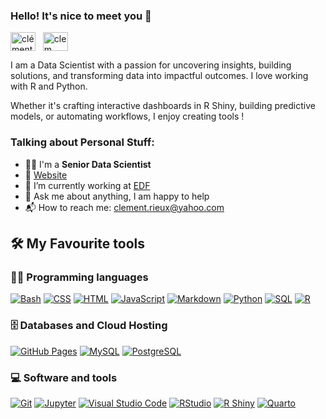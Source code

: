 ### Hello! It's nice to meet you 👋

<a href="[https://www.linkedin.com/in/aswin-barath/](https://www.linkedin.com/in/clementrieux/)" target="_blank"><img align="center" src="https://raw.githubusercontent.com/rahuldkjain/github-profile-readme-generator/master/src/images/icons/Social/linked-in-alt.svg" alt="clément-rieux" height="30" width="40" /></a>
&nbsp;
<a href="https://www.instagram.com/clem____rxx/" target="_blank"><img align="center" src="https://raw.githubusercontent.com/rahuldkjain/github-profile-readme-generator/master/src/images/icons/Social/instagram.svg" alt="clem____rxx" height="30" width="40" /></a>
&nbsp;

I am a Data Scientist with a passion for uncovering insights, building solutions, and transforming data into impactful outcomes. I love working with R and Python.

Whether it's crafting interactive dashboards in R Shiny, building predictive models, or automating workflows, I enjoy creating tools !

### Talking about Personal Stuff:
- 👨‍🏫 I'm a **Senior Data Scientist**
- 🔗 [Website](https://clementrx.github.io/blog/)
- 🔭 I’m currently working at [EDF](https://www.edf.fr/)
- 💬 Ask me about anything, I am happy to help
- 📬 How to reach me: [clement.rieux@yahoo.com](mailto:clement.rieux@yahoo.com)

## 🛠️ My Favourite tools

### 👨‍💻 Programming languages
<p>
    <a href="#"><img alt="Bash" src="https://img.shields.io/badge/Bash-121011.svg?logo=gnu-bash&logoColor=white"></a>
    <a href="#"><img alt="CSS" src="https://img.shields.io/badge/CSS-1572B6.svg?logo=css3&logoColor=white"></a>
    <a href="#"><img alt="HTML" src="https://img.shields.io/badge/HTML-E34F26.svg?logo=html5&logoColor=white"></a>
    <a href="#"><img alt="JavaScript" src="https://img.shields.io/badge/JavaScript-F7DF1E.svg?logo=javascript&logoColor=black"></a>
    <a href="#"><img alt="Markdown" src="https://img.shields.io/badge/Markdown-000000.svg?logo=markdown&logoColor=white"></a>
    <a href="#"><img alt="Python" src="https://img.shields.io/badge/Python-14354C.svg?logo=python&logoColor=white"></a>
    <a href="#"><img alt="SQL" src="https://custom-icon-badges.herokuapp.com/badge/SQL-025E8C.svg?logo=database&logoColor=white"></a>
    <a href="#"><img alt="R" src="https://img.shields.io/badge/R-276DC3.svg?logo=r&logoColor=white"></a>
</p>

### 🗄️ Databases and Cloud Hosting

<p>
    <a href="#"><img alt="GitHub Pages" src="https://img.shields.io/badge/GitHub%20Pages-327FC7.svg?logo=github&logoColor=white"></a>
    <a href="#"><img alt="MySQL" src="https://img.shields.io/badge/MySQL-00f.svg?logo=mysql&logoColor=white"></a>
    <a href="#"><img alt="PostgreSQL" src ="https://img.shields.io/badge/PostgreSQL-316192.svg?logo=postgresql&logoColor=white"></a>
</p>

### 💻 Software and tools

<p>
    <a href="#"><img alt="Git" src="https://img.shields.io/badge/Git-F05033.svg?logo=git&logoColor=white"></a>
    <a href="#"><img alt="Jupyter" src="https://img.shields.io/badge/Jupyter-F37626.svg?logo=Jupyter&logoColor=white"></a>
    <a href="#"><img alt="Visual Studio Code" src="https://img.shields.io/badge/Visual%20Studio%20Code-0078d7.svg?logo=visual-studio-code&logoColor=white"></a>
    <a href="#"><img alt="RStudio" src="https://img.shields.io/badge/RStudio-75AADB.svg?logo=rstudio&logoColor=white"></a>
    <a href="#"><img alt="R Shiny" src="https://img.shields.io/badge/R%20Shiny-276DC3.svg?logo=r&logoColor=white"></a>
    <a href="#"><img alt="Quarto" src="https://img.shields.io/badge/Quarto-4185F4.svg?logo=quarto&logoColor=white"></a>
</p>
